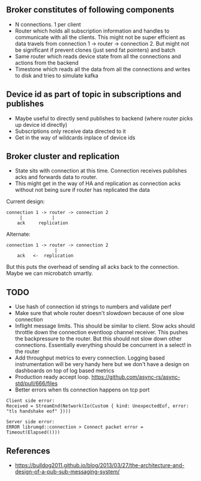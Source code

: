 
Broker constitutes of following components
----------------

* N connections. 1 per client 
* Router which holds all subscription information and handles to
  communicate with all the clients. This might not be super efficient as
  data travels from connection 1 -> router -> connection 2. But might
  not be significant if prevent clones (just send fat pointers) and batch
* Same router which reads device state from all the connections and actions
  from the backend
* Timestone which reads all the data from all the connections and writes
  to disk and tries to simulate kafka


Device id as part of topic in subscriptions and publishes
-----------------

* Maybe useful to directly send publishes to backend (where router picks up device id directly)
* Subscriptions only receive data directed to it
* Get in the way of wildcards inplace of device ids


Broker cluster and replication
-----------------

* State sits with connection at this time. Connection receives publishes
  acks and forwards data to router.
* This might get in the way of HA and replication as connection acks
  without not being sure if router has replicated the data

Current design:

	connection 1 -> router -> connection 2
	     |           |
	    ack     replication

Alternate:

	connection 1 -> router -> connection 2
	                  |
	    ack   <-  replication

But this puts the overhead of sending all acks back to the connection.
Maybe we can microbatch smartly. 


TODO
---------------

* Use hash of connection id strings to numbers and validate perf 
* Make sure that whole router doesn't slowdown because of one slow connection
* Inflight message limits. This should be similar to client. Slow acks should 
  throttle down the connection eventloop channel receiver. This
  pushes the backpressure to the router. But this should not slow down 
  other connections. Essentially everything should be concurrent in a 
  select! in the router
* Add throughput metrics to every connection. Logging based
  instrumentation will be very handy here but we don't have a design on
  dashboards on top of log based metrics
* Production ready accept loop. https://github.com/async-rs/async-std/pull/666/files
* Better errors when tls connection happens on tcp port
```
Client side error:
Received = StreamEnd(Network(Io(Custom { kind: UnexpectedEof, error: "tls handshake eof" })))

Server side error:
ERROR librumqd::connection > Connect packet error = Timeout(Elapsed(()))
```

References
--------------

* https://bulldog2011.github.io/blog/2013/03/27/the-architecture-and-design-of-a-pub-sub-messaging-system/
